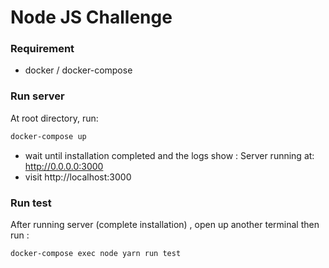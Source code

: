 # Node JS Challenge


### Requirement
- docker / docker-compose

### Run server
At root directory, run:
```bash
docker-compose up
```

- wait until installation completed and the logs show : Server running at: http://0.0.0.0:3000
- visit http://localhost:3000


### Run test
After running server (complete installation) , open up another terminal then run : 
```bash
docker-compose exec node yarn run test
```
